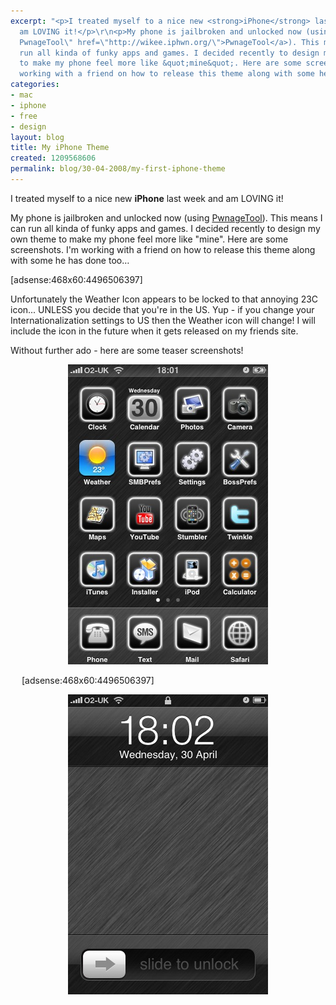 ```yaml
---
excerpt: "<p>I treated myself to a nice new <strong>iPhone</strong> last week and
  am LOVING it!</p>\r\n<p>My phone is jailbroken and unlocked now (using <a title=\"iPhone
  PwnageTool\" href=\"http://wikee.iphwn.org/\">PwnageTool</a>). This means I can
  run all kinda of funky apps and games. I decided recently to design my own theme
  to make my phone feel more like &quot;mine&quot;. Here are some screenshots. I'm
  working with a friend on how to release this theme along with some he has done too&hellip;</p>\r\n"
categories:
- mac
- iphone
- free
- design
layout: blog
title: My iPhone Theme
created: 1209568606
permalink: blog/30-04-2008/my-first-iphone-theme
---
```

<p>I treated myself to a nice new <strong>iPhone</strong> last week and am LOVING it!</p>
<p>My phone is jailbroken and unlocked now (using <a title="iPhone PwnageTool" href="http://wikee.iphwn.org/">PwnageTool</a>). This means I can run all kinda of funky apps and games. I decided recently to design my own theme to make my phone feel more like &quot;mine&quot;. Here are some screenshots. I'm working with a friend on how to release this theme along with some he has done too&hellip;</p>
<!--break-->
<p>[adsense:468x60:4496506397]</p>
<p>Unfortunately the Weather Icon appears to be locked to that annoying 23C icon... UNLESS you decide that you're in the US. Yup - if you change your Internationalization settings to US then the Weather icon will change! I will include the icon in the future when it gets released on my friends site.</p>
<p>Without further ado - here are some teaser screenshots!</p>
<p style="text-align: center;"><img width="320" height="480" border="0" src="/sites/thingy-ma-jig.co.uk/files/images/screenshot-iphone-black-desktop.jpg" alt="iPhone Black Desktop Screenshot" /></p>
<div style="margin: 0px auto; width: 468px;">[adsense:468x60:4496506397]</div>
<p style="text-align: center;"><img width="320" height="480" border="0" src="/sites/thingy-ma-jig.co.uk/files/images/screenshot-iphone-black-locked.jpg" alt="iPhone Black Desktop Screenshot" /></p>
